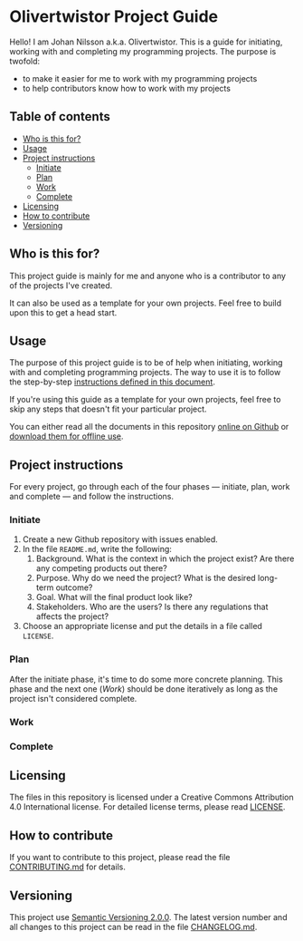 # Olivertwistor Project Guide
Hello! I am Johan Nilsson a.k.a. Olivertwistor. This is a guide for initiating, 
working with and completing my programming projects. The purpose is twofold:

* to make it easier for me to work with my programming projects
* to help contributors know how to work with my projects

## Table of contents

* [Who is this for?](#who-is-this-for)
* [Usage](#usage)
* [Project instructions][3]
    * [Initiate](#initiate)
    * [Plan](#plan)
    * [Work](#work)
    * [Complete](#complete)
* [Licensing](#licensing)
* [How to contribute](#how-to-contribute)
* [Versioning](#versioning)

## Who is this for?
This project guide is mainly for me and anyone who is a contributor to any of 
the projects I've created.

It can also be used as a template for your own projects. Feel free to build 
upon this to get a head start.

## Usage
The purpose of this project guide is to be of help when initiating, working 
with and completing programming projects. The way to use it is to follow the 
step-by-step [instructions defined in this document][3].

If you're using this guide as a template for your own projects, feel free to 
skip any steps that doesn't fit your particular project.

You can either read all the documents in this repository [online on Github][1] 
or [download them for offline use][2].

## Project instructions
For every project, go through each of the four phases &mdash; initiate, plan, 
work and complete &mdash; and follow the instructions.

### Initiate
1. Create a new Github repository with issues enabled.
1. In the file `README.md`, write the following:
    1. Background. What is the context in which the project exist? Are there 
    any competing products out there?
    1. Purpose. Why do we need the project? What is the desired long-term 
    outcome?
    1. Goal. What will the final product look like?
    1. Stakeholders. Who are the users? Is there any regulations that affects 
    the project?
1. Choose an appropriate license and put the details in a file called `LICENSE`.

### Plan
After the initiate phase, it's time to do some more concrete planning. This 
phase and the next one (*Work*) should be done iteratively as long as the 
project isn't considered complete.

### Work

### Complete

## Licensing
The files in this repository is licensed under a Creative Commons Attribution 
4.0 International license. For detailed license terms, please read [LICENSE][5].

## How to contribute
If you want to contribute to this project, please read the file 
[CONTRIBUTING.md][4] for details.

## Versioning
This project use [Semantic Versioning 2.0.0][6]. The latest version number and 
all changes to this project can be read in the file [CHANGELOG.md][9].


[1]: https://github.com/olivertwistor/olivertwistor-project-guide
[2]: https://github.com/olivertwistor/olivertwistor-project-guide/releases
[3]: #project-instructions
[4]: CONTRIBUTING.md
[5]: LICENSE
[6]: https://semver.org/
[7]: https://github.com/olivertwistor/olivertwistor-programming-style-guide
[9]: CHANGELOG.md
